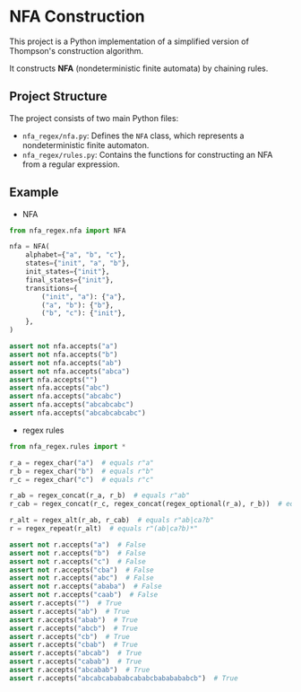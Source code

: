 # NFA Construction

This project is a Python implementation of a simplified version of Thompson's construction algorithm.

It constructs **NFA** (nondeterministic finite automata) by chaining rules.


## Project Structure

The project consists of two main Python files:

- `nfa_regex/nfa.py`: Defines the `NFA` class, which represents a nondeterministic finite automaton.
- `nfa_regex/rules.py`: Contains the functions for constructing an NFA from a regular expression.

## Example

- NFA

```python
from nfa_regex.nfa import NFA

nfa = NFA(
    alphabet={"a", "b", "c"},
    states={"init", "a", "b"},
    init_states={"init"},
    final_states={"init"},
    transitions={
        ("init", "a"): {"a"},
        ("a", "b"): {"b"},
        ("b", "c"): {"init"},
    },
)

assert not nfa.accepts("a")
assert not nfa.accepts("b")
assert not nfa.accepts("ab")
assert not nfa.accepts("abca")
assert nfa.accepts("")
assert nfa.accepts("abc")
assert nfa.accepts("abcabc")
assert nfa.accepts("abcabcabc")
assert nfa.accepts("abcabcabcabc")
```

- regex rules

```python
from nfa_regex.rules import *

r_a = regex_char("a")  # equals r"a"
r_b = regex_char("b")  # equals r"b"
r_c = regex_char("c")  # equals r"c"

r_ab = regex_concat(r_a, r_b)  # equals r"ab"
r_cab = regex_concat(r_c, regex_concat(regex_optional(r_a), r_b))  # equals r"ca?b"

r_alt = regex_alt(r_ab, r_cab)  # equals r"ab|ca?b"
r = regex_repeat(r_alt)  # equals r"(ab|ca?b)*"

assert not r.accepts("a")  # False
assert not r.accepts("b")  # False
assert not r.accepts("c")  # False
assert not r.accepts("cba")  # False
assert not r.accepts("abc")  # False
assert not r.accepts("ababa")  # False
assert not r.accepts("caab")  # False
assert r.accepts("")  # True
assert r.accepts("ab")  # True
assert r.accepts("abab")  # True
assert r.accepts("abcb")  # True
assert r.accepts("cb")  # True
assert r.accepts("cbab")  # True
assert r.accepts("abcab")  # True
assert r.accepts("cabab")  # True
assert r.accepts("abcabab")  # True
assert r.accepts("abcabcabababcababcbababababcb")  # True
```
